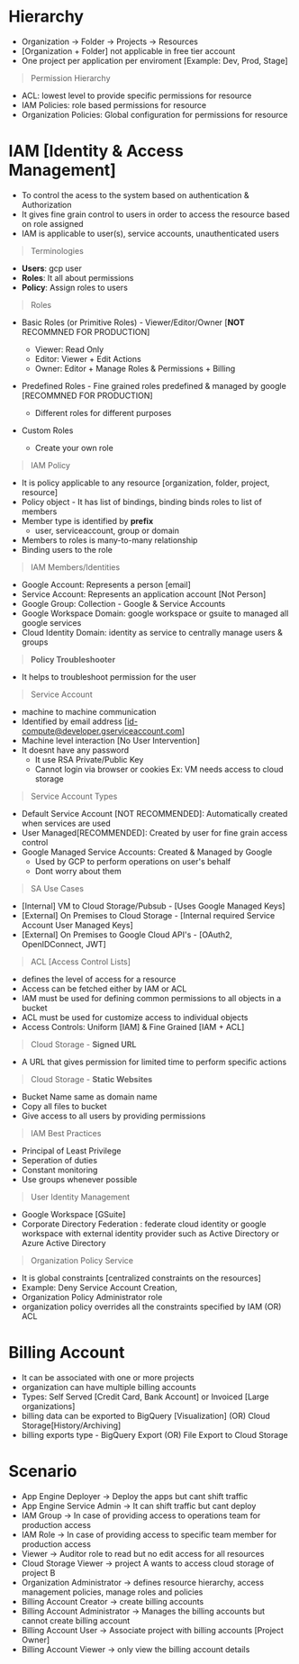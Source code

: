 # Hierarchy
- Organization -> Folder -> Projects -> Resources
- [Organization + Folder] not applicable in free tier account
- One project per application per enviroment [Example: Dev, Prod, Stage]


> Permission Hierarchy
- ACL: lowest level to provide specific permissions for resource
- IAM Policies: role based permissions for resource
- Organization Policies: Global configuration for permissions for resource

# IAM [Identity & Access Management]
- To control the acess to the system based on authentication & Authorization
- It gives fine grain control to users in order to access the resource based on role assigned
- IAM is applicable to user(s), service accounts, unauthenticated users 

> Terminologies
- **Users**: gcp user
- **Roles**: It all about permissions
- **Policy**: Assign roles to users 

> Roles
- Basic Roles (or Primitive Roles) - Viewer/Editor/Owner [**NOT** RECOMMNED FOR PRODUCTION]
  - Viewer: Read Only
  - Editor: Viewer + Edit Actions
  - Owner: Editor + Manage Roles & Permissions + Billing
 
- Predefined Roles - Fine grained roles predefined & managed by google [RECOMMNED FOR PRODUCTION]
  - Different roles for different purposes

- Custom Roles
  - Create your own role  

> IAM Policy
- It is policy applicable to any resource [organization, folder, project, resource]
- Policy object - It has list of bindings, binding binds roles to list of members
- Member type is identified by **prefix**
  - user, serviceaccount, group or domain
- Members to roles is many-to-many relationship
- Binding users to the role

> IAM Members/Identities
- Google Account: Represents a person [email]
- Service Account: Represents an application account [Not Person]
- Google Group: Collection - Google & Service Accounts
- Google Workspace Domain: google workspace or gsuite to managed all google services
- Cloud Identity Domain: identity as service to centrally manage users & groups
  
> **Policy Troubleshooter**
- It helps to troubleshoot permission for the user

> Service Account
- machine to machine communication 
- Identified by email address [id-compute@developer.gserviceaccount.com]
- Machine level interaction [No User Intervention]
- It doesnt have any password
  - It use RSA Private/Public Key
  - Cannot login via browser or cookies
Ex: VM needs access to cloud storage

> Service Account Types
- Default Service Account [NOT RECOMMENDED]: Automatically created when services are used
- User Managed[RECOMMENDED]: Created by user for fine grain access control
- Google Managed Service Accounts: Created & Managed by Google
  - Used by GCP to perform operations on user's behalf
  - Dont worry about them
 
> SA Use Cases
- [Internal] VM to Cloud Storage/Pubsub - [Uses Google Managed Keys]
- [External] On Premises to Cloud Storage - [Internal required Service Account User Managed Keys]
- [External] On Premises to Google Cloud API's - [OAuth2, OpenIDConnect, JWT]

> ACL [Access Control Lists]
- defines the level of access for a resource
- Access can be fetched either by IAM or ACL
- IAM must be used for defining common permissions to all objects in a bucket
- ACL must be used for customize access to individual objects
- Access Controls: Uniform [IAM] & Fine Grained [IAM + ACL]

> Cloud Storage - **Signed URL**
- A URL that gives permission for limited time to perform specific actions

> Cloud Storage - **Static Websites**
- Bucket Name same as domain name
- Copy all files to bucket
- Give access to all users by providing permissions

> IAM Best Practices
- Principal of Least Privilege
- Seperation of duties
- Constant monitoring
- Use groups whenever possible

> User Identity Management
- Google Workspace [GSuite]
- Corporate Directory Federation : federate cloud identity or google workspace with external identity provider such as Active Directory or Azure Active Directory

> Organization Policy Service
- It is global constraints [centralized constraints on the resources]
- Example: Deny Service Account Creation,
- Organization Policy Administrator role
- organization policy overrides all the constraints specified by IAM (OR) ACL 

# Billing Account
- It can be associated with one or more projects
- organization can have multiple billing accounts
- Types: Self Served [Credit Card, Bank Account] or Invoiced [Large organizations]
- billing data can be exported to BigQuery [Visualization] (OR) Cloud Storage[History/Archiving]
- billing exports type - BigQuery Export (OR) File Export to Cloud Storage

# Scenario
- App Engine Deployer -> Deploy the apps but cant shift traffic
- App Engine Service Admin -> It can shift traffic but cant deploy
- IAM Group -> In case of providing access to operations team for production access
- IAM Role -> In case of providing access to specific team member for production access
- Viewer -> Auditor role to read  but no edit access for all resources
- Cloud Storage Viewer -> project A wants to access cloud storage of project B
- Organization Administrator -> defines resource hierarchy, access management policies, manage roles and policies
- Billing Account Creator -> create billing accounts
- Billing Account Administrator -> Manages the billing accounts but cannot create billing account
- Billing Account User -> Associate project with billing accounts [Project Owner]
- Billing Account Viewer -> only view the billing account details 
